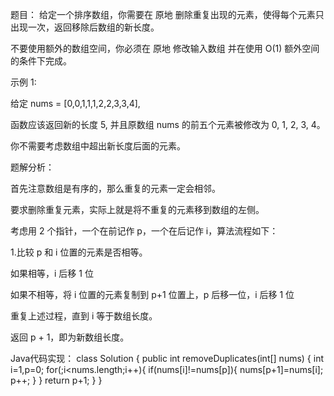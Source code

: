 题目：
给定一个排序数组，你需要在 原地 删除重复出现的元素，使得每个元素只出现一次，返回移除后数组的新长度。

不要使用额外的数组空间，你必须在 原地 修改输入数组 并在使用 O(1) 额外空间的条件下完成。

示例 1:

给定 nums = [0,0,1,1,1,2,2,3,3,4],

函数应该返回新的长度 5, 并且原数组 nums 的前五个元素被修改为 0, 1, 2, 3, 4。

你不需要考虑数组中超出新长度后面的元素。

题解分析：

首先注意数组是有序的，那么重复的元素一定会相邻。

要求删除重复元素，实际上就是将不重复的元素移到数组的左侧。

考虑用 2 个指针，一个在前记作 p，一个在后记作 i，算法流程如下：

1.比较 p 和 i 位置的元素是否相等。

如果相等，i 后移 1 位

如果不相等，将 i 位置的元素复制到 p+1 位置上，p 后移一位，i 后移 1 位

重复上述过程，直到 i 等于数组长度。

返回 p + 1，即为新数组长度。

Java代码实现：
class Solution {
    public int removeDuplicates(int[] nums) {
        int i=1,p=0;
        for(;i<nums.length;i++){
            if(nums[i]!=nums[p]){
                nums[p+1]=nums[i];
                p++;
            }
        }
        return p+1;
    }
}
